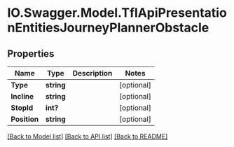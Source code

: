 # IO.Swagger.Model.TflApiPresentationEntitiesJourneyPlannerObstacle
## Properties

Name | Type | Description | Notes
------------ | ------------- | ------------- | -------------
**Type** | **string** |  | [optional] 
**Incline** | **string** |  | [optional] 
**StopId** | **int?** |  | [optional] 
**Position** | **string** |  | [optional] 

[[Back to Model list]](../README.md#documentation-for-models) [[Back to API list]](../README.md#documentation-for-api-endpoints) [[Back to README]](../README.md)

